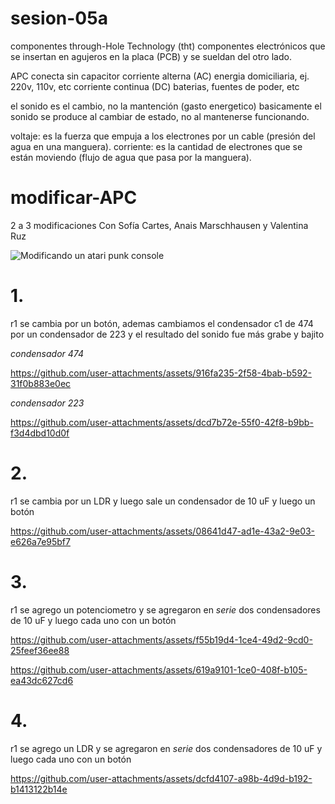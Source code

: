 # sesion-05a

componentes through-Hole Technology (tht)
componentes electrónicos que se insertan en agujeros en la placa (PCB) y se sueldan del otro lado.

APC conecta sin capacitor
corriente alterna (AC) energia domiciliaria, ej. 220v, 110v, etc
corriente continua (DC) baterias, fuentes de poder, etc

el sonido es el cambio, no la mantención (gasto energetico)
basicamente el sonido se produce al cambiar de estado, no al mantenerse funcionando.

voltaje: es la fuerza que empuja a los electrones por un cable (presión del agua en una manguera).
corriente: es la cantidad de electrones que se están moviendo (flujo de agua que pasa por la manguera).

# modificar-APC
2 a 3 modificaciones
Con Sofía Cartes, Anais Marschhausen y Valentina Ruz

![Modificando un atari punk console](https://github.com/user-attachments/assets/945178b5-bfa1-4ed9-978c-c8d6a4079d31)


# 1. 
r1 se cambia por un botón, ademas cambiamos el condensador c1 de 474 por un condensador de 223 y el resultado del sonido fue más grabe y bajito

*condensador 474*

https://github.com/user-attachments/assets/916fa235-2f58-4bab-b592-31f0b883e0ec

*condensador 223*

https://github.com/user-attachments/assets/dcd7b72e-55f0-42f8-b9bb-f3d4dbd10d0f

# 2. 
r1 se cambia por un LDR y luego sale un condensador de 10 uF y luego un botón 

https://github.com/user-attachments/assets/08641d47-ad1e-43a2-9e03-e626a7e95bf7


# 3. 
r1 se agrego un potenciometro y se agregaron en _*serie*_ dos condensadores de 10 uF y luego cada uno con un botón  

https://github.com/user-attachments/assets/f55b19d4-1ce4-49d2-9cd0-25feef36ee88

https://github.com/user-attachments/assets/619a9101-1ce0-408f-b105-ea43dc627cd6

# 4. 
r1 se agrego un LDR y se agregaron en _*serie*_ dos condensadores de 10 uF y luego cada uno con un botón 

https://github.com/user-attachments/assets/dcfd4107-a98b-4d9d-b192-b1413122b14e
